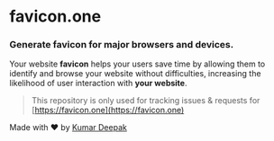 # **favicon.one**

### Generate favicon for major browsers and devices.

Your website **favicon** helps your users save time by allowing them to identify and browse your website without difficulties, increasing the likelihood of user interaction with **your website**.

> This repository is only used for tracking issues & requests for [https://favicon.one](https://favicon.one)

Made with :heart: by [Kumar Deepak](https://kumardeepak.xyz)